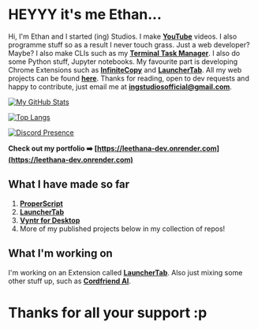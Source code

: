 # HEYYY it's me Ethan...
Hi, I'm Ethan and I started (ing) Studios. I make [**YouTube**](https://youtube.com/@ai-turtle) videos. I also programme stuff so as a result I never touch grass. Just a web developer? Maybe? I also make CLIs such as my [**Terminal Task Manager**](https://github.com/ingStudiosOfficial/terminaltaskmanager). I also do some Python stuff, Jupyter notebooks. My favourite part is developing Chrome Extensions such as [**InfiniteCopy**](https://github.com/ing-Studios-Web-Labs/infinitecopy) and [**LauncherTab**](https://github.com/ing-Studios-Web-Labs/launchertab). All my web projects can be found [**here**](https://github.com/ing-Studios-Web-Labs). Thanks for reading, open to dev requests and happy to contribute, just email me at [**ingstudiosofficial@gmail.com**](mailto:ingstudiosofficial@gmail.com?subject=Developer%20Request).

[![My GitHub Stats](https://github-readme-stats.vercel.app/api?username=ingStudiosOfficial)](https://github.com/anuraghazra/github-readme-stats)

[![Top Langs](https://github-readme-stats.vercel.app/api/top-langs/?username=ingStudiosOfficial)](https://github.com/anuraghazra/github-readme-stats)

[![Discord Presence](https://lanyard.cnrad.dev/api/1128648335096549487)](https://discord.com/users/1128648335096549487)

**Check out my portfolio ➡️ [https://leethana-dev.onrender.com](https://leethana-dev.onrender.com)**

## What I have made so far
1. [**ProperScript**](https://github.com/ingStudiosOfficial/properscript)
2. [**LauncherTab**](https://github.com/ing-Studios-Web-Labs/launchertab)
3. [**Vyntr for Desktop**](https://github.com/ingStudiosOfficial/vyntrdesktop)
4. More of my published projects below in my collection of repos!

## What I'm working on
I'm working on an Extension called [**LauncherTab**](https://github.com/ing-Studios-Web-Labs/launchertab). Also just mixing some other stuff up, such as [**Cordfriend AI**](https://github.com/ingStudiosOfficial/cordfriendai).

# Thanks for all your support :p
